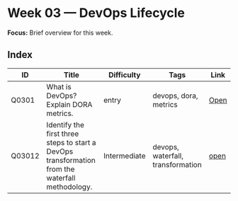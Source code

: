 # Week 03 — DevOps Lifecycle

**Focus:** Brief overview for this week.

## Index
| ID | Title | Difficulty | Tags | Link |
|---|---|---|---|---|
| Q0301 | What is DevOps? Explain DORA metrics. | entry | devops, dora, metrics | [Open](questions/Q0301-what-is-devops-dora-metrics.md) |
| Q03012 |  Identify the first three steps to start a DevOps transformation from the waterfall methodology. | Intermediate | devops, waterfall, transformation | [open](questions/Q03012-identify-steps-for-devops-transformation-from-waterfall-methodology.md) |